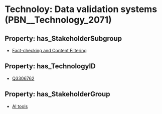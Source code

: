 # Technoloy: __Data validation systems__ (PBN__Technology_2071)

## Property: has_StakeholderSubgroup

* [Fact-checking and Content Filtering](PBN__TechSubgroup_10)

## Property: has_TechnologyID

* [Q3306762](Q3306762)

## Property: has_StakeholderGroup

* [AI tools](PBN__TechGroup_0)

